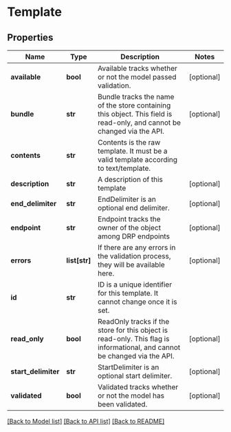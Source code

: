 # Template

## Properties
Name | Type | Description | Notes
------------ | ------------- | ------------- | -------------
**available** | **bool** | Available tracks whether or not the model passed validation. | [optional] 
**bundle** | **str** | Bundle tracks the name of the store containing this object. This field is read-only, and cannot be changed via the API. | [optional] 
**contents** | **str** | Contents is the raw template.  It must be a valid template according to text/template. | 
**description** | **str** | A description of this template | [optional] 
**end_delimiter** | **str** | EndDelimiter is an optional end delimiter. | [optional] 
**endpoint** | **str** | Endpoint tracks the owner of the object among DRP endpoints | [optional] 
**errors** | **list[str]** | If there are any errors in the validation process, they will be available here. | [optional] 
**id** | **str** | ID is a unique identifier for this template.  It cannot change once it is set. | 
**read_only** | **bool** | ReadOnly tracks if the store for this object is read-only. This flag is informational, and cannot be changed via the API. | [optional] 
**start_delimiter** | **str** | StartDelimiter is an optional start delimiter. | [optional] 
**validated** | **bool** | Validated tracks whether or not the model has been validated. | [optional] 

[[Back to Model list]](../README.md#documentation-for-models) [[Back to API list]](../README.md#documentation-for-api-endpoints) [[Back to README]](../README.md)



